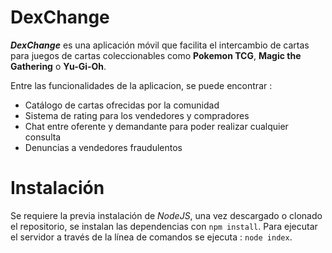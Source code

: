 # DexChange
***DexChange*** es una aplicación móvil que facilita el intercambio de cartas para juegos de cartas coleccionables como **Pokemon TCG**, **Magic the Gathering** o **Yu-Gi-Oh**.

Entre las funcionalidades de la aplicacion, se puede encontrar :
* Catálogo de cartas ofrecidas por la comunidad
* Sistema de rating para los vendedores y compradores
* Chat entre oferente y demandante para poder realizar cualquier consulta
* Denuncias a vendedores fraudulentos

# Instalación

Se requiere la previa instalación de *NodeJS*, una vez descargado o clonado el repositorio, se instalan las dependencias con `npm install`. Para ejecutar el servidor a través de la línea de comandos se ejecuta : `node index`.
